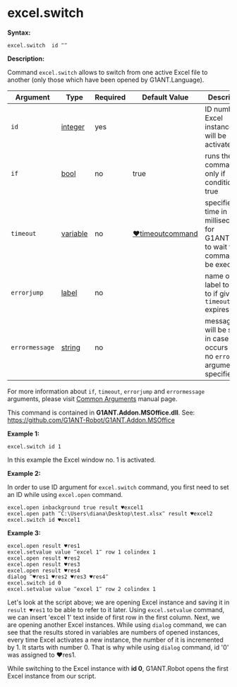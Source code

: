 # excel.switch

**Syntax:**

```G1ANT
excel.switch  id ‴‴  
```

**Description:**

Command `excel.switch` allows to switch from one active Excel file to another (only those which have been opened by G1ANT.Language).

| Argument | Type | Required | Default Value | Description |
| -------- | ---- | -------- | ------------- | ----------- |
|`id`| [integer](https://github.com/G1ANT-Robot/G1ANT.Manual/blob/master/G1ANT-Language/Structures/bool.md) | yes |  |  ID number of Excel instance that will be activated |
|`if`| [bool](https://github.com/G1ANT-Robot/G1ANT.Manual/blob/master/G1ANT-Language/Structures/bool.md) | no | true | runs the command only if condition is true |
|`timeout`| [variable](https://github.com/G1ANT-Robot/G1ANT.Manual/blob/master/G1ANT-Language/Special-Characters/variable.md) | no | [♥timeoutcommand](https://github.com/G1ANT-Robot/G1ANT.Manual/blob/master/G1ANT-Language/Variables/Special-Variables.md)  | specifies time in milliseconds for G1ANT.Robot to wait for the command to be executed |
|`errorjump` | [label](https://github.com/G1ANT-Robot/G1ANT.Manual/blob/master/G1ANT-Language/Structures/bool.md) | no | | name of the label to jump to if given `timeout` expires |
|`errormessage`| [string](https://github.com/G1ANT-Robot/G1ANT.Manual/blob/master/G1ANT-Language/Structures/bool.md) | no |  | message that will be shown in case error occurs and no `errorjump` argument is specified |

For more information about `if`, `timeout`, `errorjump` and `errormessage` arguments, please visit [Common Arguments](https://github.com/G1ANT-Robot/G1ANT.Manual/blob/master/G1ANT-Language/Common-Arguments.md)  manual page.

This command is contained in **G1ANT.Addon.MSOffice.dll**.
See: https://github.com/G1ANT-Robot/G1ANT.Addon.MSOffice

**Example 1:**

```G1ANT
excel.switch id 1
```

In this example the Excel window no. 1 is activated.

 

**Example 2:**

In order to use ID argument for `excel.switch` command, you first need to set an ID while using `excel.open` command.

```G1ANT
excel.open inbackground true result ♥excel1
excel.open path ‴C:\Users\diana\Desktop\test.xlsx‴ result ♥excel2
excel.switch id ♥excel1 
```

**Example 3:**

```G1ANT
excel.open result ♥res1
excel.setvalue value ‴excel 1‴ row 1 colindex 1
excel.open result ♥res2
excel.open result ♥res3
excel.open result ♥res4
dialog ‴♥res1 ♥res2 ♥res3 ♥res4‴
excel.switch id 0
excel.setvalue value ‴excel 1‴ row 2 colindex 1 
```


Let's look at the script above; we are opening Excel instance and saving it in `result ♥res1` to be able to refer to it later. Using `excel.setvalue` command, we can insert 'excel 1' text inside of first row in the first column. Next, we are opening another Excel instances. While using `dialog` command, we can see that the results stored in variables are numbers of opened instances, every time Excel activates a new instance, the number of it is incremented by 1. It starts with number 0. That is why while using `dialog` command, id '0' was assigned to ♥res1.

 

While switching to the Excel instance with **id 0**, G1ANT.Robot opens the first Excel instance from our script.


